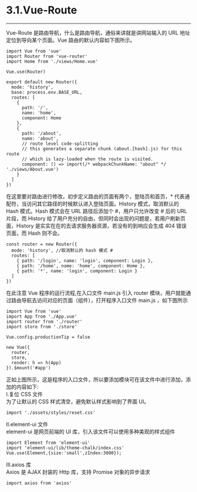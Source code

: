 # 3.1.Vue-Route

---

Vue-Route 是路由导航，什么是路由导航，通俗来讲就是讲网站输入的 URL 地址定位到导向某个页面。Vue 路由的默认内容如下图所示。

```
import Vue from 'vue'
import Router from 'vue-router'
import Home from './views/Home.vue'

Vue.use(Router)

export default new Router({
  mode: 'history',
  base: process.env.BASE_URL,
  routes: [
    {
      path: '/',
      name: 'home',
      component: Home
    },
    {
      path: '/about',
      name: 'about',
      // route level code-splitting
      // this generates a separate chunk (about.[hash].js) for this route
      // which is lazy-loaded when the route is visited.
      component: () => import(/* webpackChunkName: "about" */ './views/About.vue')
    }
  ]
})
```

在这里要对路由进行修改，初步定义路由的页面有两个，登陆页和首页，\* 代表通配符，当访问其它路径的时候默认进入登陆页面。History 模式，取消默认的 Hash 模式。Hash 模式会在 URL 路径后添加个 #，用户只允许改变 # 后的 URL 片段，而 History 给了用户充分的自由，但同时会出现的问题是，若用户刷新页面，History 是实实在在的去请求服务器资源，若没有的到响应会生成 404 错误页面，而 Hash 则不会。

```
const router = new Router({
  mode: 'history', //取消默认的 hash 模式 #
  routes: [
    { path: '/login', name: 'login', component: Login },
    { path: '/home', name: 'home', component: Home },
    { path: '*', name: 'login', component: Login }
  ]
})
```

在此注意 Vue 程序的运行流程,在入口文件 main.js 引入 router 模块，用户就能通过路由导航去访问对应的页面（组件），打开程序入口文件 main.js ，如下图所示

```
import Vue from 'vue'
import App from './App.vue'
import router from './router'
import store from './store'

Vue.config.productionTip = false

new Vue({
  router,
  store,
  render: h => h(App)
}).$mount('#app')
```

正如上图所示，这是程序的入口文件，所以要添加模块可在该文件中进行添加，添加的内容如下:<br>
I.复位 CSS 文件<br>
为了让默认的 CSS 样式清空，避免默认样式影响到了界面 UI。

```
import './assets/styles/reset.css'
```

II.element-ui 文件<br>
element-ui 是网页前端的 UI 库，引入该文件可以使用多种美观的样式组件

```
import Element from 'element-ui'
import 'element-ui/lib/theme-chalk/index.css'
Vue.use(Element,{size:'small',zIndex:3000});
```

III.axios 库<br>
Axios 是 AJAX 封装的 Http 库，支持 Promise 对象的异步请求

```
import axios from 'axios'
```
